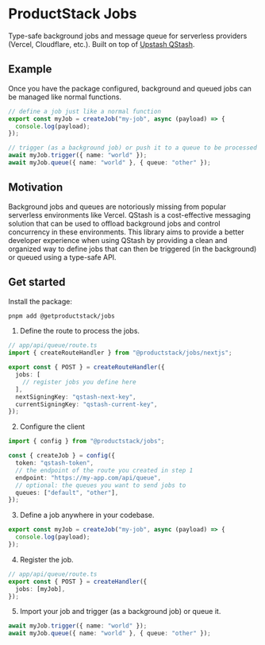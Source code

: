 # ProductStack Jobs

Type-safe background jobs and message queue for serverless providers (Vercel, Cloudflare, etc.). Built on top of
[Upstash QStash](https://upstash.com/docs/qstash/).

## Example

Once you have the package configured, background and queued jobs can be managed like normal functions.

```ts
// define a job just like a normal function
export const myJob = createJob("my-job", async (payload) => {
  console.log(payload);
});

// trigger (as a background job) or push it to a queue to be processed in order.
await myJob.trigger({ name: "world" });
await myJob.queue({ name: "world" }, { queue: "other" });
```

## Motivation

Background jobs and queues are notoriously missing from popular serverless environments like Vercel. QStash is a cost-effective messaging solution that can be used to offload background jobs and control concurrency in these environments. This library aims to provide a better developer experience when using QStash by providing a clean and organized way to define jobs that can then be triggered (in the background) or queued using a type-safe API.

## Get started

Install the package:

```sh
pnpm add @getproductstack/jobs
```

1. Define the route to process the jobs.

```ts
// app/api/queue/route.ts
import { createRouteHandler } from "@productstack/jobs/nextjs";

export const { POST } = createRouteHandler({
  jobs: [
    // register jobs you define here
  ],
  nextSigningKey: "qstash-next-key",
  currentSigningKey: "qstash-current-key",
});
```

2. Configure the client

```ts
import { config } from "@productstack/jobs";

const { createJob } = config({
  token: "qstash-token",
  // the endpoint of the route you created in step 1
  endpoint: "https://my-app.com/api/queue",
  // optional: the queues you want to send jobs to
  queues: ["default", "other"],
});
```

3. Define a job anywhere in your codebase.

```ts
export const myJob = createJob("my-job", async (payload) => {
  console.log(payload);
});
```

4. Register the job.

```ts
// app/api/queue/route.ts
export const { POST } = createHandler({
  jobs: [myJob],
});
```

5. Import your job and trigger (as a background job) or queue it.

```ts
await myJob.trigger({ name: "world" });
await myJob.queue({ name: "world" }, { queue: "other" });
```
